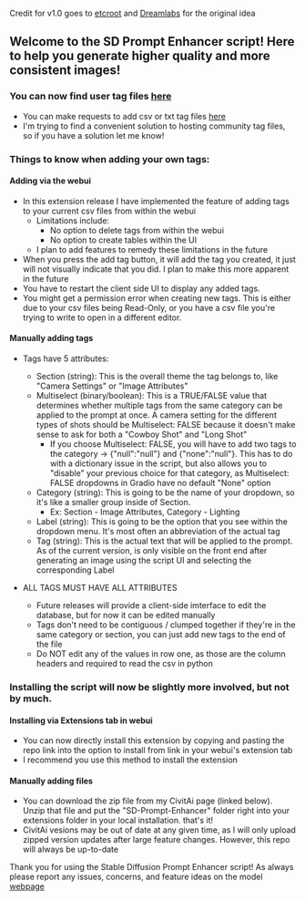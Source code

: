 Credit for v1.0 goes to [etcroot](https://github.com/etcroot) and [Dreamlabs](https://civitai.com/user/Dreamlabs/models) for the original idea

## Welcome to the SD Prompt Enhancer script! Here to help you generate higher quality and more consistent images!

### You can now find user tag files [here](https://drive.google.com/drive/folders/1NAIa2riHAS9Cvjar_ah_Ebtj5m2fmsM6?usp=sharing)
 * You can make requests to add csv or txt tag files [here](https://forms.gle/y7eAeh4f2xmdUo6V8)
 * I'm trying to find a convenient solution to hosting community tag files, so if you have a solution let me know!

### Things to know when adding your own tags:

#### Adding via the webui

 * In this extension release I have implemented the feature of adding tags to your current csv files from within the webui
   - Limitations include:
     - No option to delete tags from within the webui
     - No option to create tables within the UI
   - I plan to add features to remedy these limitations in the future
 * When you press the add tag button, it will add the tag you created, it just will not visually indicate that you did.  I plan to make this more apparent in the future
 * You have to restart the client side UI to display any added tags.
 * You might get a permission error when creating new tags.  This is either due to your csv files being Read-Only, or you have a csv file you're trying to write to open in a different editor.

#### Manually adding tags

 * Tags have 5 attributes:
   - Section (string): This is the overall theme the tag belongs to, like "Camera Settings" or "Image Attributes"
   - Multiselect (binary/boolean): This is a TRUE/FALSE value that determines whether multiple tags from the same category can be applied to the prompt at once.  A camera setting for the different types of shots should be Multiselect: FALSE because it doesn't make sense to ask for both a "Cowboy Shot" and "Long Shot"
     - If you choose Multiselect: FALSE, you will have to add two tags to the category -> {"null":"null"} and {"none":"null"}.  This has to do with a dictionary issue in the script, but also allows you to "disable" your previous choice for that category, as Multiselect: FALSE dropdowns in Gradio have no default "None" option
   - Category (string): This is going to be the name of your dropdown, so it's like a smaller group inside of Section.
     - Ex: Section - Image Attributes, Category - Lighting
   - Label (string): This is going to be the option that you see within the dropdown menu.  It's most often an abbreviation of the actual tag
   - Tag (string): This is the actual text that will be applied to the prompt.  As of the current version, is only visible on the front end after generating an image using the script UI and selecting the corresponding Label

 * ALL TAGS MUST HAVE ALL ATTRIBUTES
   - Future releases will provide a client-side imterface to edit the database, but for now it can be edited manually
   - Tags don't need to be contiguous / clumped together if they're in the same category or section, you can just add new tags to the end of the file
   - Do NOT edit any of the values in row one, as those are the column headers and required to read the csv in python

### Installing the script will now be slightly more involved, but not by much.

#### Installing via Extensions tab in webui

 * You can now directly install this extension by copying and pasting the repo link into the option to install from link in your webui's extension tab
 * I recommend you use this method to install the extension

#### Manually adding files

 * You can download the zip file from my CivitAi page (linked below).  Unzip that file and put the "SD-Prompt-Enhancer" folder right into your extensions folder in your local installation.  that's it!
 * CivitAi vesions may be out of date at any given time, as I will only upload zipped version updates after large feature changes.  However, this repo will always be up-to-date

Thank you for using the Stable Diffusion Prompt Enhancer script!  As always please report any issues, concerns, and feature ideas on the model
[webpage](https://civitai.com/models/58869/sd-prompt-enhancer)

